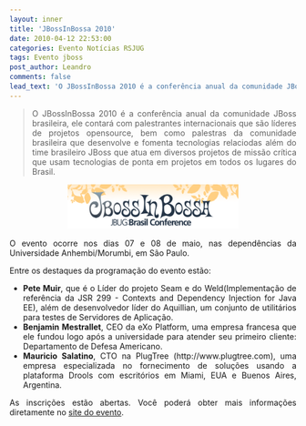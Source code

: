 ```yaml
---
layout: inner
title: 'JBossInBossa 2010'
date: 2010-04-12 22:53:00
categories: Evento Notícias RSJUG
tags: Evento jboss
post_author: Leandro
comments: false
lead_text: 'O JBossInBossa 2010 é a conferência anual da comunidade JBoss brasileira, ele contará com palestrantes internacionais que são líderes de projetos opensource, bem como palestras da comunidade brasileira que desenvolve e fomenta tecnologias relaciodas além ...'
---
```


<blockquote style="text-align: justify;">
<p style="text-align: justify;">O JBossInBossa 2010 é a conferência anual da comunidade JBoss brasileira, ele contará com palestrantes internacionais que são líderes de projetos opensource, bem como palestras da comunidade brasileira que desenvolve e fomenta tecnologias relaciodas além do time brasileiro JBoss que atua em diversos projetos de missão crítica que usam tecnologias de ponta em projetos em todos os lugares do Brasil.</p>
</blockquote>
<p style="text-align: center;"><a href="img/jbossinbossa_header.png"><img class="size-medium wp-image-440 aligncenter" title="jbossinbossa_header" src="img/jbossinbossa_header.png" alt="" width="300" height="78" /></a></p>
<p style="text-align: justify;">O evento ocorre nos dias 07 e 08 de maio, nas dependências da Universidade Anhembi/Morumbi, em São Paulo.</p>
<p style="text-align: justify;">Entre os destaques da programação do evento estão:</p>

<ul style="text-align: justify;">
	<li><strong>Pete Muir</strong>, que é o Líder do projeto Seam e do Weld(Implementação de referência da JSR 299 - Contexts and Dependency Injection for Java EE), além de desenvolvedor líder do Aquillian, um conjunto de utilitários para testes de Servidores de Aplicação.</li>
	<li><strong>Benjamin Mestrallet</strong>, CEO da eXo Platform, uma empresa francesa que ele fundou logo após a universidade para atender seu primeiro cliente: Departamento de Defesa Americano.</li>
	<li><strong>Mauricio Salatino</strong>, CTO na PlugTree (http://www.plugtree.com), uma empresa especializada no fornecimento de soluções usando a plataforma Drools com escritórios em Miami, EUA e Buenos Aires, Argentina.</li>
</ul>
<p style="text-align: justify;">As inscrições estão abertas. Você poderá obter mais informações diretamente no <a href="http://www.jbossinbossa.com.br/app/precosinscricoes.html" target="_blank">site do evento</a>.</p>